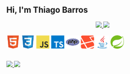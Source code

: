## Hi, I'm Thiago Barros

<div align="center">
    <a href="https://github.com/thiago-barros-souza">
        <img height="200em" src="https://github-readme-stats.vercel.app/api?username=thiago-barros-souza&show_icons=true&theme=dark&include_all_commits=true&count_private=true" />
    </a>
    <a href="https://github.com/thiago-barros-souza">
        <img height="200em" src="https://github-readme-stats.vercel.app/api/top-langs/?username=thiago-barros-souza&langs_count=8&theme=dark" />
    </a>
</div>

<br/>

<div align="center" style="display: inline-block">
    <img alt="logo-html5" height="35" width="35" src="https://raw.githubusercontent.com/devicons/devicon/master/icons/html5/html5-original.svg">
    <img alt="logo-css3" height="35" width="35" src="https://raw.githubusercontent.com/devicons/devicon/master/icons/css3/css3-original.svg">
    <img alt="logo-javascript" height="35" width="35" src="https://raw.githubusercontent.com/devicons/devicon/master/icons/javascript/javascript-original.svg">
    <img alt="logo-typescript" height="35" width="35" src="https://raw.githubusercontent.com/devicons/devicon/master/icons/typescript/typescript-original.svg">
    <img alt="logo-php" height="35" width="35" src="https://raw.githubusercontent.com/devicons/devicon/master/icons/php/php-original.svg" />
    <img alt="logo-laravel" height="35" width="35" src="https://raw.githubusercontent.com/devicons/devicon/master/icons/laravel/laravel-plain.svg" />
    <img alt="logo-java" height="35" width="35" src="https://raw.githubusercontent.com/devicons/devicon/master/icons/java/java-original.svg" />
    <img alt="logo-spring" height="35" width="35" src="https://raw.githubusercontent.com/devicons/devicon/master/icons/spring/spring-original.svg" />
</div>

##

<div align="center" style="display: inline-block">
    <a href="https://www.linkedin.com/in/thiago-barros-de-souza" target="_blank">
        <img src="https://img.shields.io/badge/-LinkedIn-%230077B5?style=for-the-badge&logo=linkedin&logoColor=white"  target="_blank">
    </a>
    <a href="mailto:thiagob068@gmail.com">
        <img src="https://img.shields.io/badge/-Gmail-%23333?style=for-the-badge&logo=gmail&logoColor=white">
    </a>
</div>
